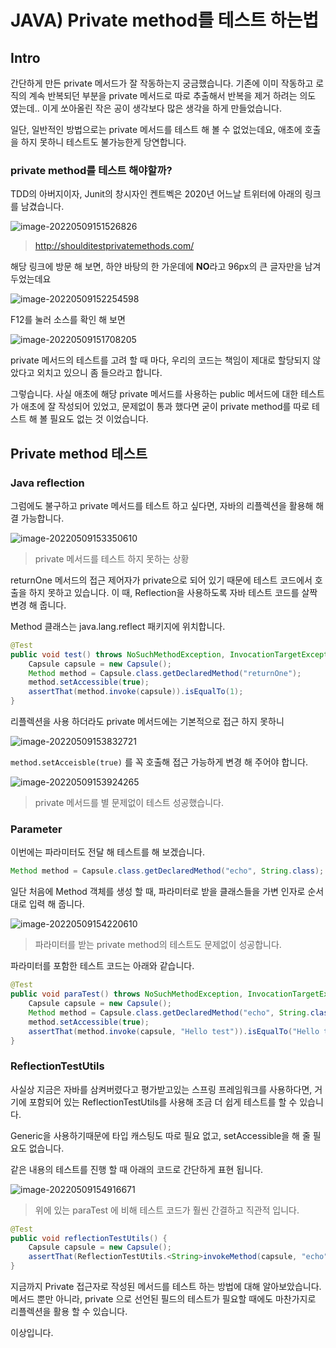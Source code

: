 # JAVA) Private method를 테스트 하는법

## Intro

간단하게 만든 private 메서드가 잘 작동하는지 궁금했습니다. 기존에 이미 작동하고 로직의 계속 반복되던 부분을 private 메서드로 따로 추출해서 반복을 제거 하려는 의도 였는데.. 이게 쏘아올린 작은 공이 생각보다 많은 생각을 하게 만들었습니다.

일단, 일반적인 방법으로는 private 메서드를 테스트 해 볼 수 없었는데요, 애초에 호출을 하지 못하니 테스트도 불가능한게 당연합니다.

### private method를 테스트 해야할까?

TDD의 아버지이자, Junit의 창시자인 켄트벡은 2020년 어느날 트위터에 아래의 링크를 남겼습니다.

![image-20220509151526826](https://raw.githubusercontent.com/Shane-Park/mdblog/main/backend/java/private-method-test.assets/image-20220509151526826.png)

> http://shoulditestprivatemethods.com/

해당 링크에 방문 해 보면, 하얀 바탕의 한 가운데에 **NO**라고 96px의 큰 글자만을 남겨 두었는데요

![image-20220509152254598](https://raw.githubusercontent.com/Shane-Park/mdblog/main/backend/java/private-method-test.assets/image-20220509152254598.png)

F12를 눌러 소스를 확인 해 보면

![image-20220509151708205](https://raw.githubusercontent.com/Shane-Park/mdblog/main/backend/java/private-method-test.assets/image-20220509151708205.png)

private 메서드의 테스트를 고려 할 때 마다, 우리의 코드는 책임이 제대로 할당되지 않았다고 외치고 있으니 좀 들으라고 합니다.

그렇습니다. 사실 애초에 해당 private 메서드를 사용하는 public 메서드에 대한 테스트가 애초에 잘 작성되어 있었고, 문제없이 통과 했다면 굳이 private method를 따로 테스트 해 볼 필요도 없는 것 이었습니다.

## Private method 테스트

### Java reflection

그럼에도 불구하고 private 메서드를 테스트 하고 싶다면, 자바의 리플렉션을 활용해 해결 가능합니다.

![image-20220509153350610](https://raw.githubusercontent.com/Shane-Park/mdblog/main/backend/java/private-method-test.assets/image-20220509153350610.png)

> private 메서드를 테스트 하지 못하는 상황

returnOne 메서드의 접근 제어자가 private으로 되어 있기 때문에 테스트 코드에서 호출을 하지 못하고 있습니다. 이 때, Reflection을 사용하도록 자바 테스트 코드를 살짝 변경 해 줍니다.

Method 클래스는 java.lang.reflect 패키지에 위치합니다.

```java
@Test
public void test() throws NoSuchMethodException, InvocationTargetException, IllegalAccessException {
    Capsule capsule = new Capsule();
    Method method = Capsule.class.getDeclaredMethod("returnOne");
    method.setAccessible(true);
    assertThat(method.invoke(capsule)).isEqualTo(1);
}
```

리플렉션을 사용 하더라도 private 메서드에는 기본적으로 접근 하지 못하니

![image-20220509153832721](https://raw.githubusercontent.com/Shane-Park/mdblog/main/backend/java/private-method-test.assets/image-20220509153832721.png)

 `method.setAcceisble(true)` 를 꼭 호출해 접근 가능하게 변경 해 주어야 합니다.

![image-20220509153924265](https://raw.githubusercontent.com/Shane-Park/mdblog/main/backend/java/private-method-test.assets/image-20220509153924265.png)

> private 메서드를 별 문제없이 테스트 성공했습니다.

### Parameter

이번에는 파라미터도 전달 해 테스트를 해 보겠습니다.

```java
Method method = Capsule.class.getDeclaredMethod("echo", String.class);
```

일단 처음에 Method 객체를 생성 할 때, 파라미터로 받을 클래스들을 가변 인자로 순서대로 입력 해 줍니다.

![image-20220509154220610](https://raw.githubusercontent.com/Shane-Park/mdblog/main/backend/java/private-method-test.assets/image-20220509154220610.png)

> 파라미터를 받는 private method의 테스트도 문제없이 성공합니다.

파라미터를 포함한 테스트 코드는 아래와 같습니다.

```java
@Test
public void paraTest() throws NoSuchMethodException, InvocationTargetException, IllegalAccessException {
    Capsule capsule = new Capsule();
    Method method = Capsule.class.getDeclaredMethod("echo", String.class);
    method.setAccessible(true);
    assertThat(method.invoke(capsule, "Hello test")).isEqualTo("Hello test");
}
```

### ReflectionTestUtils

사실상 지금은 자바를 삼켜버렸다고 평가받고있는 스프링 프레임워크를 사용하다면, 거기에 포함되어 있는 ReflectionTestUtils를 사용해 조금 더 쉽게 테스트를 할 수 있습니다. 

Generic을 사용하기때문에 타입 캐스팅도 따로 필요 없고, setAccessible을 해 줄 필요도 없습니다.

같은 내용의 테스트를 진행 할 때 아래의 코드로 간단하게 표현 됩니다.

![image-20220509154916671](https://raw.githubusercontent.com/Shane-Park/mdblog/main/backend/java/private-method-test.assets/image-20220509154916671.png)

> 위에 있는 paraTest 에 비해 테스트 코드가 훨씬 간결하고 직관적 입니다.

```java
@Test
public void reflectionTestUtils() {
    Capsule capsule = new Capsule();
    assertThat(ReflectionTestUtils.<String>invokeMethod(capsule, "echo", "test123")).isEqualTo("test123");
}
```

지금까지 Private 접근자로 작성된 메서드를 테스트 하는 방법에 대해 알아보았습니다. 메서드 뿐만 아니라, private 으로 선언된 필드의 테스트가 필요할 때에도 마찬가지로 리플렉션을 활용 할 수 있습니다.

이상입니다.